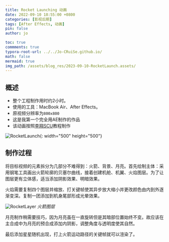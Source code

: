 ```yaml
---
title: Rocket Launching 动画
date: 2022-09-10 18:55:00 +0800
categories: [影视后期]
tags: [After Effects, 动画]
pin: false
author: jo

toc: true
commments: true
typora-root-url: ../../Jo-CRuiSe.github.io/
math: false
mermaid: true
img_path: /assets/blog_res/2023-09-10-RocketLaunch.assets/
---
```


## 概述

- 整个工程制作用时约2小时。
- 使用的工具：MacBook Air、After Effects。
- 原视频分辨率为`800x800`
- 这是我第一个完全用AE制作的作品
- 该动画按照[李翔SCU](https://www.bilibili.com/video/BV1hi4y1s7Rm/?spm_id_from=333.999.0.0&vd_source=27f8535b972612917de0cca10f45313f)教程制作

![RocketLaunch](RocketLaunch.gif){: width="500" height="500"}

## 制作过程

将目标视频的元素拆分为几部分不难得到：火箭、背景、月亮。首先绘制主体：采用钢笔工具画出火箭轮廓的贝塞尔曲线，接着创建机舱、机翼、火焰图层。为了让图层更有立体感，适当添加阴影效果、明暗效果。

火焰需要复制四个图层并缩放、打关键帧使其异步放大缩小并更改颜色由内到外逐渐变深。复制一团添加到机身尾部形成光晕效果。

![RocketLayer](RocketLayer.png)
_火箭图层_

月亮制作稍需要技巧，因为月亮虽在一直旋转但是其暗部位置始终不变。故应该在主合成中为月亮的预合成添加内阴影，调整角度与透明度使其自然。

最后添加星星随机出现，打上火箭运动路径的关键帧就可以渲染了。

